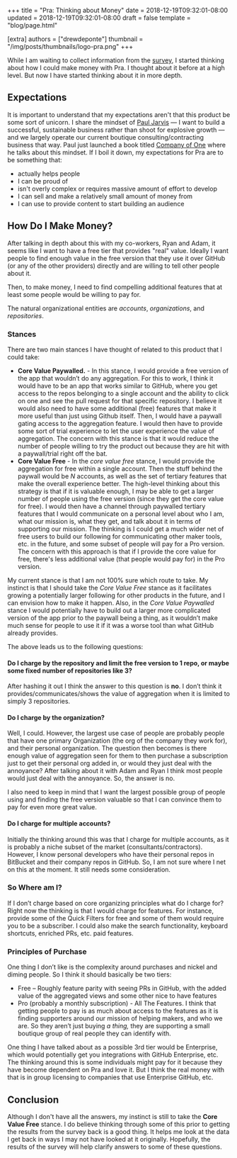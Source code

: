 +++
title = "Pra: Thinking about Money"
date = 2018-12-19T09:32:01-08:00
updated = 2018-12-19T09:32:01-08:00
draft = false
template = "blog/page.html"

[extra]
authors = ["drewdeponte"]
thumbnail = "/img/posts/thumbnails/logo-pra.png"
+++

While I am waiting to collect information from the [survey](/blog/pull-request-notifications-an-anti-pattern/), I started thinking about how I could make money with Pra. I thought about it before at a high level. But now I have started thinking about it in more depth.

## Expectations

It is important to understand that my expectations aren't that this product be some sort of unicorn. I share the mindset of [Paul Jarvis](https://pjrvs.com) — I want to build a successful, sustainable business rather than shoot for explosive growth — and we largely operate our current boutique consulting/contracting business that way. Paul just launched a book titled [Company of One](https://ofone.co) where he talks about this mindset. If I boil it down, my expectations for Pra are to be something that:
- actually helps people
- I can be proud of
- isn't overly complex or requires massive amount of effort to develop
- I can sell and make a relatively small amount of money from
- I can use to provide content to start building an audience

## How Do I Make Money?

After talking in depth about this with my co-workers, Ryan and Adam, it seems like I want to have a free tier that provides "real" value. Ideally I want people to find enough value in the free version that they use it over GitHub (or any of the other providers) directly and are willing to tell other people about it.

Then, to make money, I need to find compelling additional features that at least some people would be willing to pay for.

The natural organizational entities are _accounts_, _organizations_, and _repositories_.

### Stances

There are two main stances I have thought of related to this product that I could take:
- **Core Value Paywalled.** - In this stance, I would provide a free version of the app that wouldn’t do any aggregation. For this to work, I think it would have to be an app that works similar to GitHub, where you get access to the repos belonging to a single account and the ability to click on one and see the pull request for that specific repository. I believe it would also need to have some additional (free) features that make it more useful than just using Github itself. Then, I would have a paywall gating access to the aggregation feature. I would then have to provide some sort of trial experience to let the user experience the value of aggregation. The concern with this stance is that it would reduce the number of people willing to try the product out because they are hit with a paywall/trial right off the bat.
- **Core Value Free** - In the _core value free_ stance, I would provide the aggregation for free within a single account. Then the stuff behind the paywall would be _N_ accounts, as well as the set of tertiary features that make the overall experience better. The high-level thinking about this strategy is that if it is valuable enough, I may be able to get a larger number of people using the free version (since they get the core value for free). I would then have a channel through paywalled tertiary features that I would communicate on a personal level about who I am, what our mission is, what they get, and talk about it in terms of supporting our mission. The thinking is I could get a much wider net of free users to build our following for communicating other maker tools, etc. in the future, and some subset of people will pay for a Pro version. The concern with this approach is that if I provide the core value for free, there's less additional value (that people would pay for) in the Pro version.

My current stance is that I am not 100% sure which route to take. My instinct is that I should take the _Core Value Free_ stance as it facilitates growing a potentially larger following for other products in the future, and I can envision how to make it happen. Also, in the _Core Value Paywalled_ stance I would potentially have to build out a larger more complicated version of the app prior to the paywall being a thing, as it wouldn’t make much sense for people to use it if it was a worse tool than what GitHub already provides.

The above leads us to the following questions:

#### Do I charge by the repository and limit the free version to 1 repo, or maybe some fixed number of repositories like 3?

After hashing it out I think the answer to this question is **no**. I don’t think it provides/communicates/shows the value of aggregation when it is limited to simply 3 repositories.

#### Do I charge by the organization?

Well, I could. However, the largest use case of people are probably people that have one primary Organization (the org of the company they work for), and their personal organization. The question then becomes is there enough value of aggregation seen for them to then purchase a subscription just to get their personal org added in, or would they just deal with the annoyance? After talking about it with Adam and Ryan I think most people would just deal with the annoyance. So, the answer is no.

I also need to keep in mind that I want the largest possible group of people using and finding the free version valuable so that I can convince them to pay for even more great value.

#### Do I charge for multiple accounts?

Initially the thinking around this was that I charge for multiple accounts, as it is probably a niche subset of the market (consultants/contractors). However, I know personal developers who have their personal repos in BitBucket and their company repos in GitHub. So, I am not sure where I net on this at the moment. It still needs some consideration.

### So Where am I?

If I don’t charge based on core organizing principles what do I charge for? Right now the thinking is that I would charge for features. For instance, provide some of the Quick Filters for free and some of them would require you to be a subscriber. I could also make the search functionality, keyboard shortcuts, enriched PRs, etc. paid features.

### Principles of Purchase

One thing I don’t like is the complexity around purchases and nickel and diming people. So I think it should basically be two tiers:
- Free – Roughly feature parity with seeing PRs in GitHub, with the added value of the aggregated views and some other nice to have features
- Pro (probably a monthly subscription) - All The Features. I think that getting people to pay is as much about access to the features as it is finding supporters around our mission of helping makers, and who we are. So they aren’t just buying _a thing,_ they are supporting a small boutique group of real people they can identify with.

One thing I have talked about as a possible 3rd tier would be Enterprise, which would potentially get you integrations with GitHub Enterprise, etc. The thinking around this is some individuals might pay for it because they have become dependent on Pra and love it. But I think the real money with that is in group licensing to companies that use Enterprise GitHub, etc.

## Conclusion

Although I don't have all the answers, my instinct is still to take the **Core Value Free** stance. I do believe thinking through some of this prior to getting the results from the survey back is a good thing. It helps me look at the data I get back in ways I may not have looked at it originally. Hopefully, the results of the survey will help clarify answers to some of these questions.

